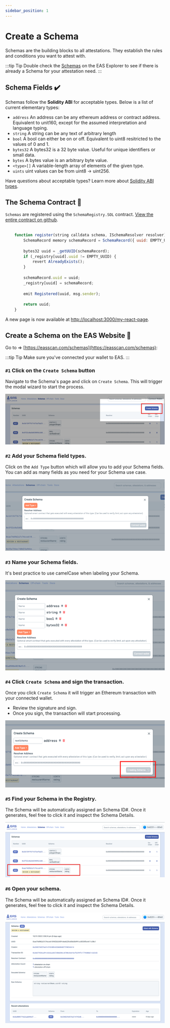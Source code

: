 ```yaml
---
sidebar_position: 1
---
```


# Create a Schema
Schemas are the building blocks to all attestations. They establish the rules and conditions you want to attest with. 

:::tip Tip
Double check the [Schemas](https://easscan.com/schemas) on the EAS Explorer to see if there is already a Schema for your attestation need.
:::


## Schema Fields ✔️
Schemas follow the **Solidity ABI** for acceptable types. Below is a list of current elementary types: 

- `address` An address can be any ethereum address or contract address. Equivalent to unit160, except for the assumed interpretation and language typing.
- `string` A string can be any text of arbitrary length
- `bool` A bool can either be on or off. Equivalent to uint8 resitricted to the values of 0 and 1.
- `bytes32` A bytes32 is a 32 byte value. Useful for unique identifiers or small data.
- `bytes` A bytes value is an arbitrary byte value.
- `<type>[]`  A variable-length array of elements of the given type.
- `uints` uint values can be from uint8 -> uint256.

Have questions about acceptable types? Learn more about [Solidity ABI types](https://docs.soliditylang.org/en/v0.8.16/abi-spec.html).

## The Schema Contract 📄

`Schemas` are registered using the `SchemaRegistry.SOL` contract. [View the entire contract on github](https://github.com/ethereum-attestation-service/eas-contracts/blob/master/contracts/SchemaRegistry.sol).

```jsx title="/contracts/SchemaRegistry.sol"

    function register(string calldata schema, ISchemaResolver resolver) external returns (bytes32) {
        SchemaRecord memory schemaRecord = SchemaRecord({ uuid: EMPTY_UUID, schema: schema, resolver: resolver });

        bytes32 uuid = _getUUID(schemaRecord);
        if (_registry[uuid].uuid != EMPTY_UUID) {
            revert AlreadyExists();
        }

        schemaRecord.uuid = uuid;
        _registry[uuid] = schemaRecord;

        emit Registered(uuid, msg.sender);

        return uuid;
    }
```

A new page is now available at [http://localhost:3000/my-react-page](http://localhost:3000/my-react-page).

## Create a Schema on the EAS Website 🧙

Go to => [https://easscan.com/schemas](https://easscan.com/schemas): 

:::tip Tip
Make sure you've connected your wallet to EAS.
:::

### `#1` Click on the `Create Schema` button 
Navigate to the Schema's page and click on `Create Schema`. This will trigger the modal wizard to start the process. 

![CreateSchema Step 1](./img/CreateSchema-1.png)

### `#2` Add your Schema field types. 
Click on the `Add Type` button which will allow you to add your Schema fields. You can add as many fields as you need for your Schema use case.

![CreateSchema Step 2](./img/CreateSchema-2.png)


### `#3` Name your Schema fields. 
It's best practice to use camelCase when labeling your Schema. 

![CreateSchema Step 3](./img/CreateSchema-4.png)


### `#4` Click `Create Schema` and sign the transaction. 
Once you click `Create Schema` it will trigger an Ethereum transaction with your connected wallet. 
- Review the signature and sign.
- Once you sign, the transaction will start processing.

![CreateSchema Step 5](./img/CreateSchema-5.1.png)

### `#5` Find your Schema in the Registry. 
The Schema will be automatically assigned an Schema ID#. Once it generates, feel free to click it and inspect the Schema Details.

![CreateSchema Step 6](./img/CreateSchema-6.png)

### `#6` Open your schema. 
The Schema will be automatically assigned an Schema ID#. Once it generates, feel free to click it and inspect the Schema Details.

![CreateSchema Step 6](./img/CreateSchema-7.png)














